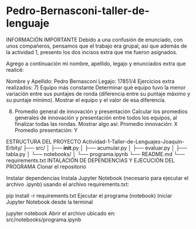 # Pedro-Bernasconi-taller-de-lenguaje

INFORMACIÓN IMPORTANTE
Debido a una confusión de enunciado, con unos compañeros, pensamos que el trabajo era grupal, así que además de la actividad 1, presento los dos incisos extra que me fueron asignados.

Agrego a continuación mi nombre, apellido, legajo y enunciados extra que realicé:

Nombre y Apellido: Pedro Bernasconi
Legajo: 17851/4
Ejercicios extra realizados:
7) Equipo más constante
Determinar qué equipo tuvo la menor variación entre sus puntajes de ronda (diferencia entre su puntaje máximo y su puntaje mínimo). Mostrar el equipo y el valor de esa diferencia.

8) Promedio general de innovación y presentación
Calcular los promedios generales de innovación y presentación entre todos los equipos, al finalizar todas las rondas. Mostrar algo así:
Promedio innovación: X
Promedio presentación: Y

ESTRUCTURA DEL PROYECTO
Actividad-1-Taller-de-Lenguajes-Joaquin-Erbity/
├── src/
│   ├── __init__.py
│   ├── acumular.py
│   ├── evaluar.py
│   ├── tabla.py
│   └── notebooks/
│       └── programa.ipynb
└── README.md
└── requirements.txt
INTALACIÓN DE DEPENDENCIAS Y EJECUCIÓN DEL PROGRAMA
Clonar el repositorio

Instalar dependencias
Instala Jupyter Notebook (necesario para ejecutar el archivo .ipynb) usando el archivo requirements.txt:

pip install -r requirements.txt
Ejecutar el programa (notebook)
Iniciar Jupyter Notebook desde la terminal

jupyter notebook
Abrir el archivo ubicado en: src/notebooks/programa.ipynb